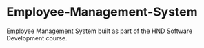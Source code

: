 # Employee-Management-System
Employee Management System built as part of the HND Software Development course.
